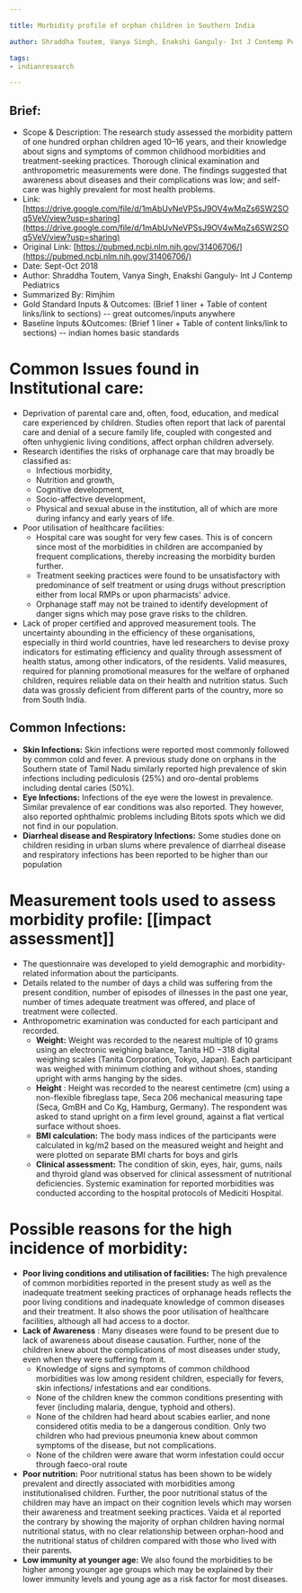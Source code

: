 ```yaml
---

title: Morbidity profile of orphan children in Southern India

author: Shraddha Toutem, Vanya Singh, Enakshi Ganguly- Int J Contemp Pediatrics

tags:
- indianresearch 

---
```


## Brief:
- Scope &amp; Description: The research study assessed the morbidity pattern of one hundred orphan children aged 10–16 years, and their knowledge about signs and symptoms of common childhood morbidities and treatment-seeking practices. Thorough clinical examination and anthropometric measurements were done. The findings suggested that awareness about diseases and their complications was low; and self-care was highly prevalent for most health problems.
- Link:[https://drive.google.com/file/d/1mAbUvNeVPSsJ9OV4wMqZs6SW2SOq5VeV/view?usp=sharing](https://drive.google.com/file/d/1mAbUvNeVPSsJ9OV4wMqZs6SW2SOq5VeV/view?usp=sharing)
- Original Link: [https://pubmed.ncbi.nlm.nih.gov/31406706/](https://pubmed.ncbi.nlm.nih.gov/31406706/)
- Date: Sept-Oct 2018
- Author: Shraddha Toutem, Vanya Singh, Enakshi Ganguly- Int J Contemp Pediatrics
- Summarized By: Rimjhim
- Gold Standard Inputs & Outcomes: (Brief 1 liner + Table of content links/link to sections) -- great outcomes/inputs anywhere
- Baseline Inputs &Outcomes: (Brief 1 liner + Table of content links/link to sections) -- indian homes basic standards

# Common Issues found in Institutional care:

- Deprivation of parental care and, often, food, education, and medical care experienced by children. Studies often report that lack of parental care and denial of a secure family life, coupled with congested and often unhygienic living conditions, affect orphan children adversely.
- Research identifies the risks of orphanage care that may broadly be classified as:
  - Infectious morbidity,
  - Nutrition and growth,
  - Cognitive development,
  - Socio-affective development,
  - Physical and sexual abuse in the institution, all of which are more during infancy and early years of life.
- Poor utilisation of healthcare facilities:
  - Hospital care was sought for very few cases. This is of concern since most of the morbidities in children are accompanied by frequent complications, thereby increasing the morbidity burden further.
  - Treatment seeking practices were found to be unsatisfactory with predominance of self treatment or using drugs without prescription either from local RMPs or upon pharmacists' advice.
  - Orphanage staff may not be trained to identify development of danger signs which may pose grave risks to the children.
- Lack of proper certified and approved measurement tools. The uncertainty abounding in the efficiency of these organisations, especially in third world countries, have led researchers to devise proxy indicators for estimating efficiency and quality through assessment of health status, among other indicators, of the residents. Valid measures, required for planning promotional measures for the welfare of orphaned children, requires reliable data on their health and nutrition status. Such data was grossly deficient from different parts of the country, more so from South India.

## Common Infections:

- **Skin Infections:** Skin infections were reported most commonly followed by common cold and fever. A previous study done on orphans in the Southern state of Tamil Nadu similarly reported high prevalence of skin infections including pediculosis (25%) and oro-dental problems including dental caries (50%).
- **Eye Infections:** Infections of the eye were the lowest in prevalence. Similar prevalence of ear conditions was also reported. They however, also reported ophthalmic problems including Bitots spots which we did not find in our population.
- **Diarrheal disease and Respiratory Infections:** Some studies done on children residing in urban slums where prevalence of diarrheal disease and respiratory infections has been reported to be higher than our population

# Measurement tools used to assess morbidity profile: [[impact assessment]]

- The questionnaire was developed to yield demographic and morbidity-related information about the participants.
- Details related to the number of days a child was suffering from the present condition, number of episodes of illnesses in the past one year, number of times adequate treatment was offered, and place of treatment were collected.
- Anthropometric examination was conducted for each participant and recorded.
  - **Weight:** Weight was recorded to the nearest multiple of 10 grams using an electronic weighing balance, Tanita HD −318 digital weighing scales (Tanita Corporation, Tokyo, Japan). Each participant was weighed with minimum clothing and without shoes, standing upright with arms hanging by the sides.
  - **Height** : Height was recorded to the nearest centimetre (cm) using a non-flexible fibreglass tape, Seca 206 mechanical measuring tape (Seca, GmBH and Co Kg, Hamburg, Germany). The respondent was asked to stand upright on a firm level ground, against a flat vertical surface without shoes.
  - **BMI calculation:** The body mass indices of the participants were calculated in kg/m2 based on the measured weight and height and were plotted on separate BMI charts for boys and girls
  - **Clinical assessment:** The condition of skin, eyes, hair, gums, nails and thyroid gland was observed for clinical assessment of nutritional deficiencies. Systemic examination for reported morbidities was conducted according to the hospital protocols of Mediciti Hospital.

# Possible reasons for the high incidence of morbidity:

- **Poor living conditions and utilisation of facilities:** The high prevalence of common morbidities reported in the present study as well as the inadequate treatment seeking practices of orphanage heads reflects the poor living conditions and inadequate knowledge of common diseases and their treatment. It also shows the poor utilisation of healthcare facilities, although all had access to a doctor.
- **Lack of Awareness** : Many diseases were found to be present due to lack of awareness about disease causation. Further, none of the children knew about the complications of most diseases under study, even when they were suffering from it.
  - Knowledge of signs and symptoms of common childhood morbidities was low among resident children, especially for fevers, skin infections/ infestations and ear conditions.
  - None of the children knew the common conditions presenting with fever (including malaria, dengue, typhoid and others).
  - None of the children had heard about scabies earlier, and none considered otitis media to be a dangerous condition. Only two children who had previous pneumonia knew about common symptoms of the disease, but not complications.
  - None of the children were aware that worm infestation could occur through faeco-oral route
- **Poor nutrition:** Poor nutritional status has been shown to be widely prevalent and directly associated with morbidities among institutionalised children. Further, the poor nutritional status of the children may have an impact on their cognition levels which may worsen their awareness and treatment seeking practices. Vaida et al reported the contrary by showing the majority of orphan children having normal nutritional status, with no clear relationship between orphan-hood and the nutritional status of children compared with those who lived with their parents.
- **Low immunity at younger age:** We also found the morbidities to be higher among younger age groups which may be explained by their lower immunity levels and young age as a risk factor for most diseases.